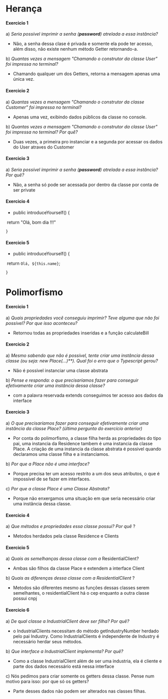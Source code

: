 # Herança



#### Exercicio 1

a) *Seria possível imprimir a senha (**password**) atrelada a essa instância?*

- Não, a senha dessa clase é privada e somente ela pode ter acesso, além disso, não existe nenhum método Getter retornando-a.

b) *Quantas vezes a mensagem* *"Chamando o construtor da classe User"* *foi impressa no terminal?*

- Chamando qualquer um dos Getters, retorna a mensagem apenas uma única vez.

#### Exercicio 2

a)  *Quantas vezes a mensagem* *"Chamando o construtor da classe Customer"* *foi impressa no terminal?*

- Apenas uma vez, exibindo dados públicos da classe no console.

b) *Quantas vezes a mensagem* *"Chamando o construtor da classe User"* *foi impressa no terminal? Por quê?*

- Duas vezes, a primeira pro instanciar e a segunda por acessar os dados do User atraves do Customer

#### Exercicio 3

a) *Seria possível imprimir a senha (**password**) atrelada a essa instância?* *Por quê?*

- Não, a senha só pode ser acessada por dentro da classe por conta de ser private

#### Exercicio 4

-   public introduceYourself() {

  ​    return "Olá, bom dia !!!"

    }

#### Exercicio 5

-   public introduceYourself() {

  ​    return `Olá, ${this.name}`;

    }



# Polimorfismo



#### Exercicio 1

a) *Quais propriedades você conseguiu imprimir? Teve alguma que não foi possível? Por que isso aconteceu?*

- Retornou todas as propriedades inseridas e a função calculateBill

#### Exercicio 2

a) *Mesmo sabendo que não é possível, tente criar uma instância dessa classe (ou seja:* *new Place(...)**). Qual foi o erro que o Typescript gerou?*

- Não é possivel instanciar uma classe abstrata

b) *Pense e responda: o que precisaríamos fazer para conseguir efetivamente criar uma instância dessa classe?*

- com a palavra reservada extends conseguimos ter acesso aos dados da interface

#### Exercicio 3

a) *O que precisaríamos fazer para conseguir efetivamente criar uma instância da classe Place? (última pergunta do exercício anterior)*

- Por conta do polimorfismo, a classe filha herda as propriedades do tipo pai, uma instancia da Residence tambem é uma instancia da classe Place. A criação de uma instancia da classe abstrata é possivel quando declaramos uma classe filha e a instanciamos.

b) *Por que a* *Place* *não é uma interface?*

- Porque precisa ter um acesso restrito a um dos seus atributos, o que é impossível de se fazer em interfaces.

c) *Por que a classe* *Place* *é uma Classe Abstrata?*

- Porque não enxergamos uma situação em que seria necessário criar uma instância dessa classe.

#### Exercicio 4

a) *Que métodos e propriedades essa classe possui? Por quê* ?

- Metodos herdados pela classe Residence e Clients

#### Exercicio 5

a) *Quais as semelhanças dessa classe com a* ResidentialClient?

- Ambas são filhos da classe Place e extendem a interface Client

b) *Quais as diferenças dessa classe com a* *ResidentialClient*  ?

- Metodos são diferentes mesmo as funções dessas classes serem semelhantes, o residentialClient há o cep enquanto a outra classe possui cnpj

#### Exercicio 6

a) *De* q*ual classe a* *IndustrialClient* *deve ser filha? Por quê?*

- o IndustrialClients necessitam do método getIndustryNumber herdado pelo pai Industry. Como IndustrialClients é independente de Industry é necessário herdar seus métodos.

b) *Que interface a* *IndustrialClient* *implementa? Por quê?*

- Como a classe IndustrialClient além de ser uma industria, ela é cliente e parte dos dados necessário está nessa interface

c) Nós pedimos para criar somente os getters dessa classe. Pense num motivo para isso: por que só os getters?

- Parte desses dados não podem ser alterados nas classes filhas.

